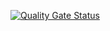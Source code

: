 [![Quality Gate Status](https://sonarcloud.io/api/project_badges/measure?project=AmberCDH_DevOpsAvans&metric=alert_status)](https://sonarcloud.io/summary/new_code?id=AmberCDH_DevOpsAvans)
